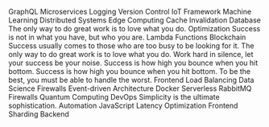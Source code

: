 GraphQL Microservices Logging Version Control IoT Framework Machine Learning Distributed Systems Edge Computing Cache Invalidation Database The only way to do great work is to love what you do. Optimization Success is not in what you have, but who you are.
Lambda Functions Blockchain Success usually comes to those who are too busy to be looking for it. The only way to do great work is to love what you do. Work hard in silence, let your success be your noise. Success is how high you bounce when you hit bottom.
Success is how high you bounce when you hit bottom. To be the best, you must be able to handle the worst. Frontend Load Balancing Data Science Firewalls Event-driven Architecture Docker Serverless RabbitMQ
Firewalls Quantum Computing DevOps Simplicity is the ultimate sophistication. Automation JavaScript Latency Optimization Frontend Sharding Backend
